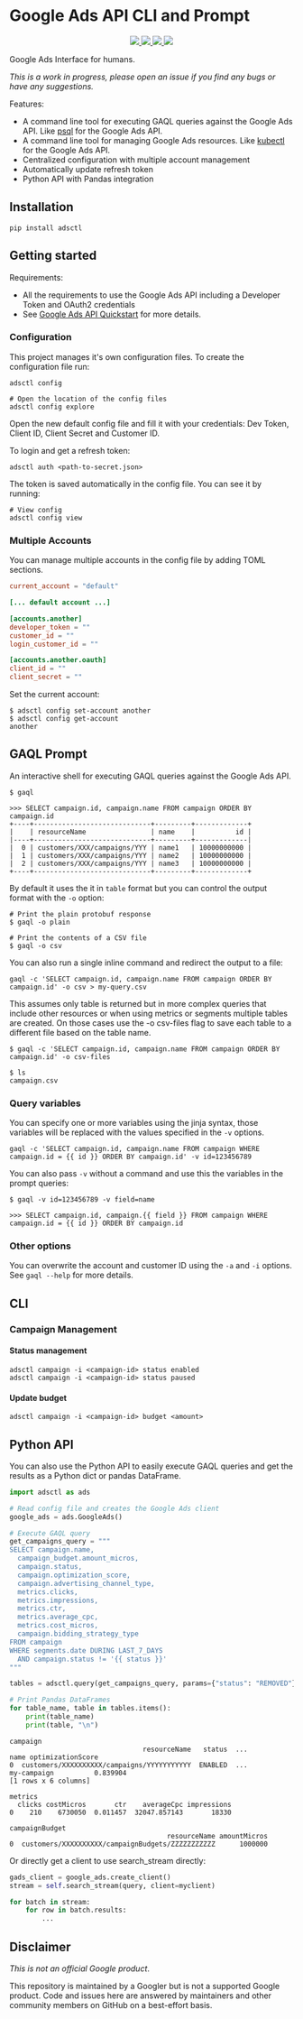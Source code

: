 # Google Ads API CLI and Prompt

<p align="center">
    <a href="https://pypi.org/project/adsctl/">
        <img src="https://img.shields.io/pypi/v/adsctl.svg">
    </a>
    <a href="https://pypi.org/project/mkdocs-jupyter">
        <img src="https://img.shields.io/pypi/pyversions/adsctl.svg">
    </a>
    <a href="https://github.com/danielfrg/adsctl/actions/workflows/test.yml">
        <img src="https://github.com/danielfrg/adsctl/workflows/test/badge.svg">
    </a>
    </a>
    <a href="https://github.com/danielfrg/adsctl/blob/main/LICENSE.txt">
        <img src="https://img.shields.io/:license-Apache%202-blue.svg">
    </a>
</p>

Google Ads Interface for humans.

_This is a work in progress, please open an issue if you find any bugs or have any suggestions._

Features:

- A command line tool for executing GAQL queries against the Google Ads API.
  Like [psql](https://www.postgresql.org/docs/current/app-psql.html) for the Google Ads API.
- A command line tool for managing Google Ads resources.
  Like [kubectl](https://kubernetes.io/docs/reference/kubectl/) for the Google Ads API.
- Centralized configuration with multiple account management
- Automatically update refresh token
- Python API with Pandas integration

## Installation

```shell
pip install adsctl
```

## Getting started

Requirements:

- All the requirements to use the Google Ads API including a Developer Token and OAuth2 credentials
- See [Google Ads API Quickstart](https://developers.google.com/google-ads/api/docs/first-call/overview) for more details.

### Configuration

This project manages it's own configuration files.
To create the configuration file run:

```shell
adsctl config

# Open the location of the config files
adsctl config explore
```

Open the new default config file and fill it with your credentials:
Dev Token, Client ID, Client Secret and Customer ID.

To login and get a refresh token:

```shell
adsctl auth <path-to-secret.json>
```

The token is saved automatically in the config file.
You can see it by running:

```shell
# View config
adsctl config view
```

### Multiple Accounts

You can manage multiple accounts in the config file by adding TOML sections.

```toml
current_account = "default"

[... default account ...]

[accounts.another]
developer_token = ""
customer_id = ""
login_customer_id = ""

[accounts.another.oauth]
client_id = ""
client_secret = ""
```

Set the current account:

```shell
$ adsctl config set-account another
$ adsctl config get-account
another
```

## GAQL Prompt

An interactive shell for executing GAQL queries against the Google Ads API.

```shell
$ gaql

>>> SELECT campaign.id, campaign.name FROM campaign ORDER BY campaign.id
+----+-----------------------------+---------+-------------+
|    | resourceName                | name    |          id |
|----+-----------------------------+---------+-------------|
|  0 | customers/XXX/campaigns/YYY | name1   | 10000000000 |
|  1 | customers/XXX/campaigns/YYY | name2   | 10000000000 |
|  2 | customers/XXX/campaigns/YYY | name3   | 10000000000 |
+----+-----------------------------+---------+-------------+
```

By default it uses the it in `table` format but you can control the output
format with the `-o` option:

```shell
# Print the plain protobuf response
$ gaql -o plain

# Print the contents of a CSV file
$ gaql -o csv
```

You can also run a single inline command and redirect the output to a file:

```shell
gaql -c 'SELECT campaign.id, campaign.name FROM campaign ORDER BY campaign.id' -o csv > my-query.csv
```

This assumes only table is returned but in more complex queries that include other
resources or when using metrics or segments multiple tables are created.
On those cases use the -o csv-files flag to save each table to a different file
based on the table name.

```shell
$ gaql -c 'SELECT campaign.id, campaign.name FROM campaign ORDER BY campaign.id' -o csv-files

$ ls
campaign.csv
```

### Query variables

You can specify one or more variables using the jinja syntax, those
variables will be replaced with the values specified in the `-v` options.

```shell
gaql -c 'SELECT campaign.id, campaign.name FROM campaign WHERE campaign.id = {{ id }} ORDER BY campaign.id' -v id=123456789
```

You can also pass `-v` without a command and use this the variables in the prompt
queries:

```shell
$ gaql -v id=123456789 -v field=name

>>> SELECT campaign.id, campaign.{{ field }} FROM campaign WHERE campaign.id = {{ id }} ORDER BY campaign.id
```

### Other options

You can overwrite the account and customer ID using the `-a` and `-i` options.
See `gaql --help` for more details.

## CLI

### Campaign Management

#### Status management

```shell
adsctl campaign -i <campaign-id> status enabled
adsctl campaign -i <campaign-id> status paused
```

#### Update budget

```shell
adsctl campaign -i <campaign-id> budget <amount>
```

## Python API

You can also use the Python API to easily execute GAQL queries
and get the results as a Python dict or pandas DataFrame.

```python
import adsctl as ads

# Read config file and creates the Google Ads client
google_ads = ads.GoogleAds()

# Execute GAQL query
get_campaigns_query = """
SELECT campaign.name,
  campaign_budget.amount_micros,
  campaign.status,
  campaign.optimization_score,
  campaign.advertising_channel_type,
  metrics.clicks,
  metrics.impressions,
  metrics.ctr,
  metrics.average_cpc,
  metrics.cost_micros,
  campaign.bidding_strategy_type
FROM campaign
WHERE segments.date DURING LAST_7_DAYS
  AND campaign.status != '{{ status }}'
"""

tables = adsctl.query(get_campaigns_query, params={"status": "REMOVED"}})

# Print Pandas DataFrames
for table_name, table in tables.items():
    print(table_name)
    print(table, "\n")
```

```plain
campaign
                                 resourceName   status  ...                      name optimizationScore
0  customers/XXXXXXXXXX/campaigns/YYYYYYYYYYY  ENABLED  ...               my-campaign          0.839904
[1 rows x 6 columns]

metrics
  clicks costMicros       ctr    averageCpc impressions
0    210    6730050  0.011457  32047.857143       18330

campaignBudget
                                       resourceName amountMicros
0  customers/XXXXXXXXXX/campaignBudgets/ZZZZZZZZZZZ      1000000
```

Or directly get a client to use search_stream directly:

```python
gads_client = google_ads.create_client()
stream = self.search_stream(query, client=myclient)

for batch in stream:
    for row in batch.results:
        ...
```

## Disclaimer

_This is not an official Google product_.

This repository is maintained by a Googler but is not a supported Google product.
Code and issues here are answered by maintainers and other community members on GitHub on a best-effort basis.
